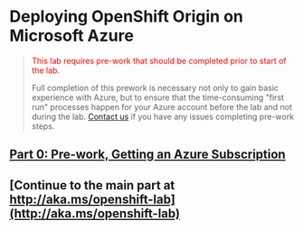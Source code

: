 # Deploying OpenShift Origin on Microsoft Azure

><font color=red>This lab requires pre-work that should be completed prior to start of the lab.</font>
>
> Full completion of this prework is necessary not only to gain basic experience with Azure, but to ensure that the time-consuming "first run" processes happen for your Azure account before the lab and not during the lab. <a href="mailto:openshiftrunsonazure@microsoft.com?Subject=Prework question">Contact us</a> if you have any issues completing pre-work steps.

## [Part 0: Pre-work, Getting an Azure Subscription](Part0.md)

## [Continue to the main part at http://aka.ms/openshift-lab](http://aka.ms/openshift-lab)

